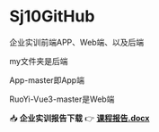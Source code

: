 # Sj10GitHub
 企业实训前端APP、Web端、以及后端

my文件夹是后端

App-master即App端

RuoYi-Vue3-master是Web端

📥 **企业实训报告下载** 👉 [**课程报告.docx**](https://github.com/yingzya/RuanGonKS/raw/main/企业实训报告.docx)